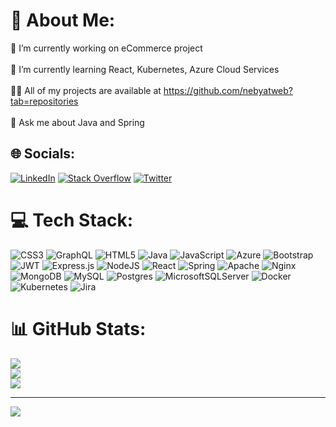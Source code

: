 # 💫 About Me:
🔭 I’m currently working on eCommerce project<br><br>🌱 I’m currently learning React, Kubernetes, Azure Cloud Services<br><br>👨‍💻 All of my projects are available at https://github.com/nebyatweb?tab=repositories<br><br>💬 Ask me about Java and Spring


## 🌐 Socials:
[![LinkedIn](https://img.shields.io/badge/LinkedIn-%230077B5.svg?logo=linkedin&logoColor=white)](https://linkedin.com/in/nebyat-tibebu) [![Stack Overflow](https://img.shields.io/badge/-Stackoverflow-FE7A16?logo=stack-overflow&logoColor=white)](https://stackoverflow.com/users/nubiangeek) [![Twitter](https://img.shields.io/badge/Twitter-%231DA1F2.svg?logo=Twitter&logoColor=white)](https://twitter.com/taybenweb) 

# 💻 Tech Stack:
![CSS3](https://img.shields.io/badge/css3-%231572B6.svg?style=flat&logo=css3&logoColor=white) ![GraphQL](https://img.shields.io/badge/-GraphQL-E10098?style=flat&logo=graphql&logoColor=white) ![HTML5](https://img.shields.io/badge/html5-%23E34F26.svg?style=flat&logo=html5&logoColor=white) ![Java](https://img.shields.io/badge/java-%23ED8B00.svg?style=flat&logo=java&logoColor=white) ![JavaScript](https://img.shields.io/badge/javascript-%23323330.svg?style=flat&logo=javascript&logoColor=%23F7DF1E) ![Azure](https://img.shields.io/badge/azure-%230072C6.svg?style=flat&logo=azure-devops&logoColor=white) ![Bootstrap](https://img.shields.io/badge/bootstrap-%23563D7C.svg?style=flat&logo=bootstrap&logoColor=white) ![JWT](https://img.shields.io/badge/JWT-black?style=flat&logo=JSON%20web%20tokens) ![Express.js](https://img.shields.io/badge/express.js-%23404d59.svg?style=flat&logo=express&logoColor=%2361DAFB) ![NodeJS](https://img.shields.io/badge/node.js-6DA55F?style=flat&logo=node.js&logoColor=white) ![React](https://img.shields.io/badge/react-%2320232a.svg?style=flat&logo=react&logoColor=%2361DAFB) ![Spring](https://img.shields.io/badge/spring-%236DB33F.svg?style=flat&logo=spring&logoColor=white) ![Apache](https://img.shields.io/badge/apache-%23D42029.svg?style=flat&logo=apache&logoColor=white) ![Nginx](https://img.shields.io/badge/nginx-%23009639.svg?style=flat&logo=nginx&logoColor=white) ![MongoDB](https://img.shields.io/badge/MongoDB-%234ea94b.svg?style=flat&logo=mongodb&logoColor=white) ![MySQL](https://img.shields.io/badge/mysql-%2300f.svg?style=flat&logo=mysql&logoColor=white) ![Postgres](https://img.shields.io/badge/postgres-%23316192.svg?style=flat&logo=postgresql&logoColor=white) ![MicrosoftSQLServer](https://img.shields.io/badge/Microsoft%20SQL%20Sever-CC2927?style=flat&logo=microsoft%20sql%20server&logoColor=white) ![Docker](https://img.shields.io/badge/docker-%230db7ed.svg?style=flat&logo=docker&logoColor=white) ![Kubernetes](https://img.shields.io/badge/kubernetes-%23326ce5.svg?style=flat&logo=kubernetes&logoColor=white) ![Jira](https://img.shields.io/badge/jira-%230A0FFF.svg?style=flat&logo=jira&logoColor=white)
# 📊 GitHub Stats:
![](https://github-readme-stats.vercel.app/api?username=nebyatweb&theme=dark&hide_border=false&include_all_commits=false&count_private=true)<br/>
![](https://github-readme-streak-stats.herokuapp.com/?user=nebyatweb&theme=dark&hide_border=false)<br/>
![](https://github-readme-stats.vercel.app/api/top-langs/?username=nebyatweb&theme=dark&hide_border=false&include_all_commits=false&count_private=true&layout=compact)

---
[![](https://visitcount.itsvg.in/api?id=nebyatweb&icon=0&color=0)](https://visitcount.itsvg.in)

<!-- Proudly created with GPRM ( https://gprm.itsvg.in ) -->
